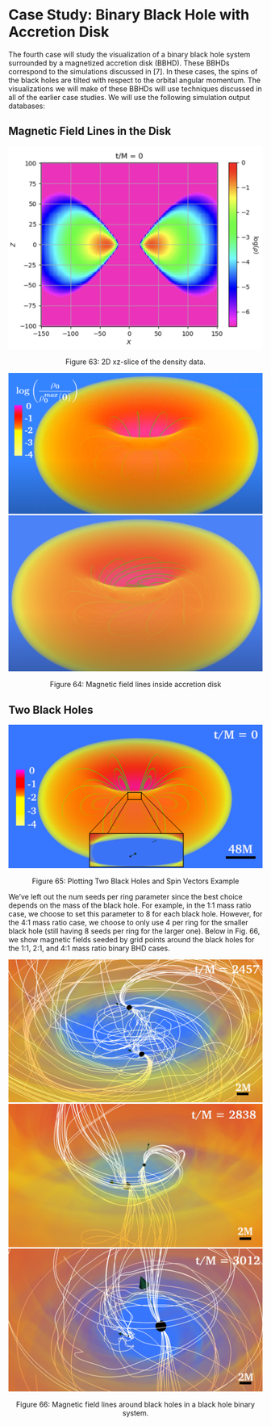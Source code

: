 # Case Study: Binary Black Hole with Accretion Disk
The fourth case will study the visualization of a binary black hole system surrounded by a magnetized
accretion disk (BBHD). These BBHDs correspond to the simulations discussed in [7]. In these
cases, the spins of the black holes are tilted with respect to the orbital angular momentum. The
visualizations we will make of these BBHDs will use techniques discussed in all of the earlier case
studies. We will use the following simulation output databases:

## Magnetic Field Lines in the Disk

![alt text](img/BHBH/2d_plot.png)
<div style="text-align: center;">
    <p>Figure 63: 2D xz-slice of the density data.</p>
</div>

![alt text](img/BHBH/particles_1.png)
![alt text](img/BHBH/particles_2.png)
<div style="text-align: center;">
    <p>Figure 64: Magnetic field lines inside accretion disk</p>
</div>


## Two Black Holes

![alt text](img/BHBH/2_bh_ex.png)
<div style="text-align: center;">
    <p>Figure 65: Plotting Two Black Holes and Spin Vectors Example</p>
</div>


We’ve left out the num seeds per ring parameter since the best choice depends on the mass of the
black hole. For example, in the 1:1 mass ratio case, we choose to set this parameter to 8 for each
black hole. However, for the 4:1 mass ratio case, we choose to only use 4 per ring for the smaller
black hole (still having 8 seeds per ring for the larger one). Below in Fig. 66, we show magnetic
fields seeded by grid points around the black holes for the 1:1, 2:1, and 4:1 mass ratio binary BHD
cases.

![alt text](img/BHBH/q1.png)
![alt text](img/BHBH/q2.png)
![alt text](img/BHBH/q4.png)
<div style="text-align: center;">
    <p>Figure 66: Magnetic field lines around black holes in a black hole binary system.</p>
</div>